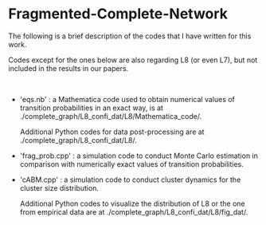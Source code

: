 # Fragmented-Complete-Network

The following is a brief description of the codes that I have written for this work.

Codes except for the ones below are also regarding L8 (or even L7), but not included in the results in our papers.

<br/>

* 'eqs.nb' : a Mathematica code used to obtain numerical values of transition probabilities in an exact way, is at ./complete_graph/L8_confi_dat/L8/Mathematica_code/.

  Additional Python codes for data post-processing are at ./complete_graph/L8_confi_dat/L8/.

* 'frag_prob.cpp' : a simulation code to conduct Monte Carlo estimation in comparison with numerically exact values of transition probabilities.

* 'cABM.cpp' : a simulation code to conduct cluster dynamics for the cluster size distribution.

  Additional Python codes to visualize the distribution of L8 or the one from empirical data are at ./complete_graph/L8_confi_dat/L8/fig_dat/.
  <br/>
